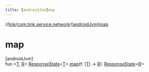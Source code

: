 ```yaml
---
title: [androidJvm]map
---
```

//[link](../../index.html)/[com.tink.service.network](index.html)/[[androidJvm]map]([android-jvm]map.html)



# map



[androidJvm]\
fun &lt;[T]([android-jvm]map.html), [R]([android-jvm]map.html)&gt; [ResponseState]([android-jvm]-response-state/index.html)&lt;[T]([android-jvm]map.html)&gt;.[map]([android-jvm]map.html)(f: ([T]([android-jvm]map.html)) -&gt; [R]([android-jvm]map.html)): [ResponseState]([android-jvm]-response-state/index.html)&lt;[R]([android-jvm]map.html)&gt;




